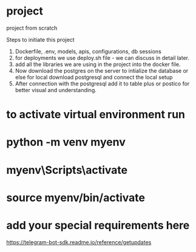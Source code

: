 # project
project from scratch

Steps to initiate this project 

1. Dockerfile, .env, models, apis, configurations, db sessions
2. for deployments we use deploy.sh file - we can discuss in detail later.
3. add all the libraries we are using in the project into the docker file.
4. Now download the postgres on the server to intialize the database or else for local download postgresql and connect the local setup
5. After connection with the postgresql add it to table plus or postico for better visual and understanding.

# to activate virtual environment run 

# python -m venv myenv
# myenv\Scripts\activate 
# source myenv/bin/activate 
# add your special requirements here

https://telegram-bot-sdk.readme.io/reference/getupdates